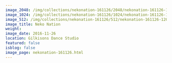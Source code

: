 ```yaml
---
image_2048: /img/collections/nekonation-161126/2048/nekonation-161126-120.jpg
image_1024: /img/collections/nekonation-161126/1024/nekonation-161126-120.jpg
image_512: /img/collections/nekonation-161126/512/nekonation-161126-120.jpg
image_title: Neko Nation
weight: 
image_date: 2016-11-26
location: Gilkisons Dance Studio
featured: false
isblog: false
image_page: nekonation-161126.html
---
```

